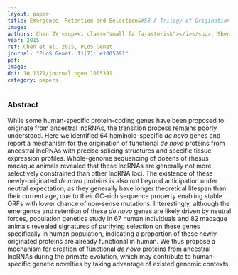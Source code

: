 ```yaml
---
layout: paper
title: Emergence, Retention and Selection&#58 A Trilogy of Origination for Functional <em>De Novo</em> Proteins from Ancestral LncRNAs in Primates
image: 
authors: Chen JY <sup><i class="small fa fa-asterisk"></i></sup>, Shen QS <sup><i class="small fa fa-asterisk"></i></sup>, Zhou WZ <sup><i class="small fa fa-asterisk"></i></sup>, Peng J, <strong>He BZ</strong>, Li Y, Liu CJ, Luan X, Ding W, Li S, Chen C, Tan BC, Zhang YE, He A <sup><i class="small fa fa-envelope"></i></sup>, Li CY <sup><i class="small fa fa-envelope"></i></sup>
year: 2015
ref: Chen et al. 2015, PLoS Genet
journal: "PLoS Genet. 11(7): e1005391"
pdf: 
image: 
doi: 10.1371/journal.pgen.1005391
category: papers
---
```


### Abstract ###
While some human-specific protein-coding genes have been proposed to originate from ancestral lncRNAs, the transition process remains poorly understood. Here we identified 64 hominoid-specific *de novo* genes and report a mechanism for the origination of functional *de novo* proteins from ancestral lncRNAs with precise splicing structures and specific tissue expression profiles. Whole-genome sequencing of dozens of rhesus macaque animals revealed that these lncRNAs are generally not more selectively constrained than other lncRNA loci. The existence of these newly-originated *de novo* proteins is also not beyond anticipation under neutral expectation, as they generally have longer theoretical lifespan than their current age, due to their GC-rich sequence property enabling stable ORFs with lower chance of non-sense mutations. Interestingly, although the emergence and retention of these *de novo* genes are likely driven by neutral forces, population genetics study in 67 human individuals and 82 macaque animals revealed signatures of purifying selection on these genes specifically in human population, indicating a proportion of these newly-originated proteins are already functional in human. We thus propose a mechanism for creation of functional *de novo* proteins from ancestral lncRNAs during the primate evolution, which may contribute to human-specific genetic novelties by taking advantage of existed genomic contexts.
